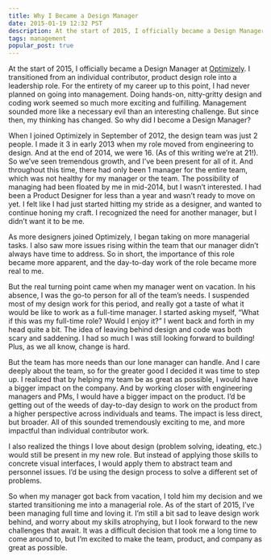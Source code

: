 ```yaml
---
title: Why I Became a Design Manager
date: 2015-01-19 12:32 PST
description: At the start of 2015, I officially became a Design Manager at Optimizely. I transitioned from an individual contributor, product design role into a leadership role. So why did I become a Design Manager?
tags: management
popular_post: true
---
```


At the start of 2015, I officially became a Design Manager at [Optimizely](https://www.optimizely.com). I transitioned from an individual contributor, product design role into a leadership role. For the entirety of my career up to this point, I had never planned on going into management. Doing hands-on, nitty-gritty design and coding work seemed so much more exciting and fulfilling. Management sounded more like a necessary evil than an interesting challenge. But since then, my thinking has changed. So why did I become a Design Manager?

When I joined Optimizely in September of 2012, the design team was just 2 people. I made it 3 in early 2013 when my role moved from engineering to design. And at the end of 2014, we were 16. (As of this writing we’re at 21!). So we’ve seen tremendous growth, and I’ve been present for all of it. And throughout this time, there had only been 1 manager for the entire team, which was not healthy for my manager or the team. The possibility of managing had been floated by me in mid-2014, but I wasn’t interested. I had been a Product Designer for less than a year and wasn’t ready to move on yet. I felt like I had just started hitting my stride as a designer, and wanted to continue honing my craft. I recognized the need for another manager, but I didn’t want it to be me.

As more designers joined Optimizely, I began taking on more managerial tasks. I also saw more issues rising within the team that our manager didn’t always have time to address. So in short, the importance of this role became more apparent, and the day-to-day work of the role became more real to me.

But the real turning point came when my manager went on vacation. In his absence, I was the go-to person for all of the team’s needs. I suspended most of my design work for this period, and really got a taste of what it would be like to work as a full-time manager. I started asking myself, “What if this was my full-time role? Would I enjoy it?” I went back and forth in my head quite a bit. The idea of leaving behind design and code was both scary and saddening. I had so much I was still looking forward to building! Plus, as we all know, change is hard.

But the team has more needs than our lone manager can handle. And I care deeply about the team, so for the greater good I decided it was time to step up. I realized that by helping my team be as great as possible, I would have a bigger impact on the company. And by working closer with engineering managers and PMs, I would have a bigger impact on the product. I’d be getting out of the weeds of day-to-day design to work on the product from a higher perspective across individuals and teams. The impact is less direct, but broader. All of this sounded tremendously exciting to me, and more impactful than individual contributor work.

I also realized the things I love about design (problem solving, ideating, etc.) would still be present in my new role. But instead of applying those skills to concrete visual interfaces, I would apply them to abstract team and personnel issues. I’d be using the design process to solve a different set of problems.

So when my manager got back from vacation, I told him my decision and we started transitioning me into a managerial role. As of the start of 2015, I’ve been managing full time and loving it. I’m still a bit sad to leave design work behind, and worry about my skills atrophying, but I look forward to the new challenges that await. It was a difficult decision that took me a long time to come around to, but I’m excited to make the team, product, and company as great as possible.
